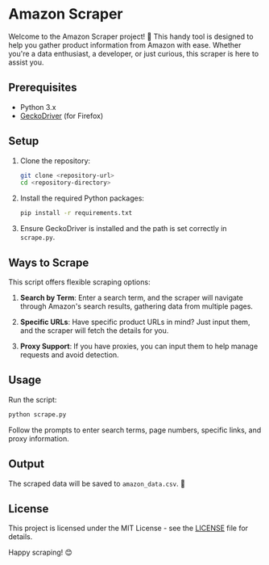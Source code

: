 # Amazon Scraper

Welcome to the Amazon Scraper project! 🚀 This handy tool is designed to help you gather product information from Amazon with ease. Whether you're a data enthusiast, a developer, or just curious, this scraper is here to assist you.

## Prerequisites

- Python 3.x
- [GeckoDriver](https://github.com/mozilla/geckodriver/releases) (for Firefox)

## Setup

1. Clone the repository:
   ```bash
   git clone <repository-url>
   cd <repository-directory>
   ```

2. Install the required Python packages:
   ```bash
   pip install -r requirements.txt
   ```

3. Ensure GeckoDriver is installed and the path is set correctly in `scrape.py`.

## Ways to Scrape

This script offers flexible scraping options:

1. **Search by Term**: Enter a search term, and the scraper will navigate through Amazon's search results, gathering data from multiple pages.

2. **Specific URLs**: Have specific product URLs in mind? Just input them, and the scraper will fetch the details for you.

3. **Proxy Support**: If you have proxies, you can input them to help manage requests and avoid detection.

## Usage

Run the script:
```bash
python scrape.py
```

Follow the prompts to enter search terms, page numbers, specific links, and proxy information.

## Output

The scraped data will be saved to `amazon_data.csv`. 🎉

## License

This project is licensed under the MIT License - see the [LICENSE](LICENSE) file for details.

Happy scraping! 😊 